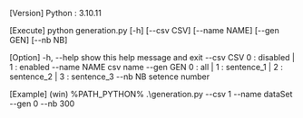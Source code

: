 [Version]
Python : 3.10.11

[Execute]
python generation.py [-h] [--csv CSV] [--name NAME] [--gen GEN] [--nb NB]

[Option]
-h, --help   show this help message and exit
  --csv CSV    0 : disabled | 1 : enabled
  --name NAME  csv name
  --gen GEN    0 : all | 1 : sentence_1 | 2 : sentence_2 | 3 : sentence_3
  --nb NB      setence number

[Example]
(win) %PATH_PYTHON% .\generation.py --csv 1 --name dataSet --gen 0 --nb 300
